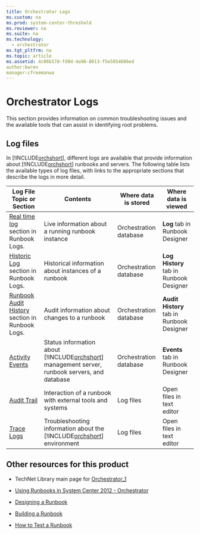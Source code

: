 ```yaml
---
title: Orchestrator Logs
ms.custom: na
ms.prod: system-center-threshold
ms.reviewer: na
ms.suite: na
ms.technology: 
  - orchestrator
ms.tgt_pltfrm: na
ms.topic: article
ms.assetid: 4c06b17d-fd0d-4a98-8013-f5e5954606ed
author:bwren
manager:cfreemanwa
---
```

# Orchestrator Logs
This section provides information on common troubleshooting issues and the available tools that can assist in identifying root problems.  
  
## Log files  
In [!INCLUDE[orchshort](../../om/manage/includes/orchshort_md.md)], different logs are available that provide information about [!INCLUDE[orchshort](../../om/manage/includes/orchshort_md.md)] runbooks and servers. The following table lists the available types of log files, with links to the appropriate sections that describe the logs in more detail.  
  
|Log File Topic or Section|Contents|Where data is stored|Where data is viewed|  
|-----------------------------|------------|------------------------|------------------------|  
|[Real time log](../../orch/manage/Runbook-logs.md#RealTimeLog) section in Runbook Logs.|Live information about a running runbook instance|Orchestration database|**Log** tab in Runbook Designer|  
|[Historic Log](../../orch/manage/Runbook-logs.md#HistoryLog) section in Runbook Logs.|Historical information about instances of a runbook|Orchestration database|**Log History** tab in Runbook Designer|  
|[Runbook Audit History](../../orch/manage/Runbook-logs.md#AuditHistory) section in Runbook Logs.|Audit information about changes to a runbook|Orchestration database|**Audit History** tab in Runbook Designer|  
|[Activity Events](../../orch/manage/Activity-Events.md)|Status information about [!INCLUDE[orchshort](../../om/manage/includes/orchshort_md.md)] management server, runbook servers, and database|Orchestration database|**Events** tab in Runbook Designer|  
|[Audit Trail](../../orch/manage/Audit-Trail.md)|Interaction of a runbook with external tools and systems|Log files|Open files in text editor|  
|[Trace Logs](../../orch/manage/Trace-Logs.md)|Troubleshooting information about the [!INCLUDE[orchshort](../../om/manage/includes/orchshort_md.md)] environment|Log files|Open files in text editor|  
  
## Other resources for this product  
  
-   TechNet Library main page for [Orchestrator_1](../Topic/Orchestrator_1.md)  
  
-   [Using Runbooks in System Center 2012 - Orchestrator](../../orch/manage/Using-Runbooks-in-System-Center-2012---Orchestrator.md)  
  
-   [Designing a Runbook](../../orch/manage/Designing-a-Runbook.md)  
  
-   [Building a Runbook](../../orch/manage/Building-a-Runbook.md)  
  
-   [How to Test a Runbook](../../orch/manage/How-to-Test-a-Runbook.md)  
  
